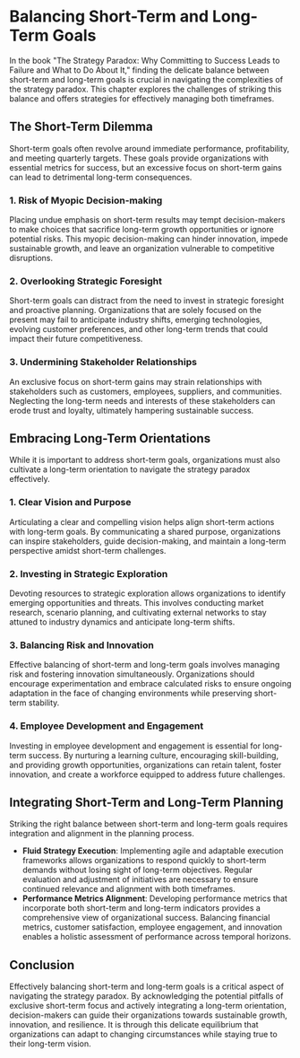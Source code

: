 Balancing Short-Term and Long-Term Goals
=================================================

In the book "The Strategy Paradox: Why Committing to Success Leads to Failure and What to Do About It," finding the delicate balance between short-term and long-term goals is crucial in navigating the complexities of the strategy paradox. This chapter explores the challenges of striking this balance and offers strategies for effectively managing both timeframes.

The Short-Term Dilemma
----------------------

Short-term goals often revolve around immediate performance, profitability, and meeting quarterly targets. These goals provide organizations with essential metrics for success, but an excessive focus on short-term gains can lead to detrimental long-term consequences.

### 1. **Risk of Myopic Decision-making**

Placing undue emphasis on short-term results may tempt decision-makers to make choices that sacrifice long-term growth opportunities or ignore potential risks. This myopic decision-making can hinder innovation, impede sustainable growth, and leave an organization vulnerable to competitive disruptions.

### 2. **Overlooking Strategic Foresight**

Short-term goals can distract from the need to invest in strategic foresight and proactive planning. Organizations that are solely focused on the present may fail to anticipate industry shifts, emerging technologies, evolving customer preferences, and other long-term trends that could impact their future competitiveness.

### 3. **Undermining Stakeholder Relationships**

An exclusive focus on short-term gains may strain relationships with stakeholders such as customers, employees, suppliers, and communities. Neglecting the long-term needs and interests of these stakeholders can erode trust and loyalty, ultimately hampering sustainable success.

Embracing Long-Term Orientations
--------------------------------

While it is important to address short-term goals, organizations must also cultivate a long-term orientation to navigate the strategy paradox effectively.

### 1. **Clear Vision and Purpose**

Articulating a clear and compelling vision helps align short-term actions with long-term goals. By communicating a shared purpose, organizations can inspire stakeholders, guide decision-making, and maintain a long-term perspective amidst short-term challenges.

### 2. **Investing in Strategic Exploration**

Devoting resources to strategic exploration allows organizations to identify emerging opportunities and threats. This involves conducting market research, scenario planning, and cultivating external networks to stay attuned to industry dynamics and anticipate long-term shifts.

### 3. **Balancing Risk and Innovation**

Effective balancing of short-term and long-term goals involves managing risk and fostering innovation simultaneously. Organizations should encourage experimentation and embrace calculated risks to ensure ongoing adaptation in the face of changing environments while preserving short-term stability.

### 4. **Employee Development and Engagement**

Investing in employee development and engagement is essential for long-term success. By nurturing a learning culture, encouraging skill-building, and providing growth opportunities, organizations can retain talent, foster innovation, and create a workforce equipped to address future challenges.

Integrating Short-Term and Long-Term Planning
---------------------------------------------

Striking the right balance between short-term and long-term goals requires integration and alignment in the planning process.

* **Fluid Strategy Execution**: Implementing agile and adaptable execution frameworks allows organizations to respond quickly to short-term demands without losing sight of long-term objectives. Regular evaluation and adjustment of initiatives are necessary to ensure continued relevance and alignment with both timeframes.
* **Performance Metrics Alignment**: Developing performance metrics that incorporate both short-term and long-term indicators provides a comprehensive view of organizational success. Balancing financial metrics, customer satisfaction, employee engagement, and innovation enables a holistic assessment of performance across temporal horizons.

Conclusion
----------

Effectively balancing short-term and long-term goals is a critical aspect of navigating the strategy paradox. By acknowledging the potential pitfalls of exclusive short-term focus and actively integrating a long-term orientation, decision-makers can guide their organizations towards sustainable growth, innovation, and resilience. It is through this delicate equilibrium that organizations can adapt to changing circumstances while staying true to their long-term vision.

